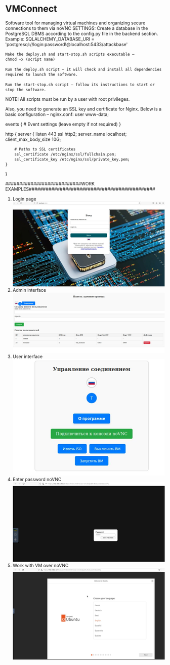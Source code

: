 # VMConnect
Software tool for managing virtual machines and organizing secure connections to them via noVNC
    SETTINGS:
    Create a database in the PostgreSQL DBMS according to the config.py file in the backend section.
    Example:
    SQLALCHEMY_DATABASE_URI = 'postgresql://login:password!@localhost:5433/attackbase' 

    Make the deploy.sh and start-stop.sh scripts executable –
    chmod +x (script name) 

    Run the deploy.sh script – it will check and install all dependencies required to launch the software. 

    Run the start-stop.sh script – follow its instructions to start or stop the software. 
     

NOTE!  All scripts must be run by a user with root privileges.   

Also, you need to generate an SSL key and certificate for Nginx. Below is a basic configuration – nginx.conf: 
user www-data;

events {
    # Event settings (leave empty if not required)
}

http {
    server {
        listen 443 ssl http2;
        server_name localhost;
        client_max_body_size 10G;

        # Paths to SSL certificates
        ssl_certificate /etc/nginx/ssl/fullchain.pem;
        ssl_certificate_key /etc/nginx/ssl/private_key.pem;
    }
}

###########################WORK EXAMPLES#############################################
1. Login page
![Login page](work_examples/1.jpg)
2. Admin interface
![Admin interface](work_examples/2.jpg)
3. User interface
![User interface](work_examples/3.jpg)
4. Enter password noVNC
![noVNC password](work_examples/4.jpg)
5. Work with VM over noVNC
![Work with VM](work_examples/5.jpg)


